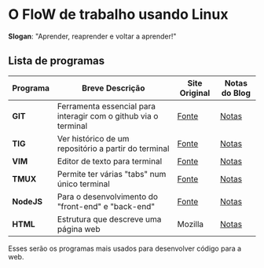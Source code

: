 # O FloW de trabalho usando Linux

<b>Slogan</b>: "Aprender, reaprender e voltar a aprender!"

## Lista de programas

| Programa      | Breve Descrição                                                 | Site Original                         | Notas do Blog            |
| ------------- | --------------------------------------------------------------- | ------------------------------------- | ------------------------ |
| <b>GIT</b>    | Ferramenta essencial para interagir com o github via o terminal | [Fonte](https://www.git-scm.com/)     | [Notas](./linux/git.md)  |
| <b>TIG</b>    | Ver histórico de um repositório a partir do terminal            | [Fonte](https://github.com/jonas/tig) | [Notas](./linux/tig.md)  |
| <b>VIM</b>    | Editor de texto para terminal                                   | [Fonte](https://www.vim.org)          | [Notas](./linux/vim.md)  |
| <b>TMUX</b>   | Permite ter várias "tabs" num único terminal                    | [Fonte](https://github.com/tmux/tmux) | [Notas](./linux/tmux.md) |
| <b>NodeJS</b> | Para o desenvolvimento do "front-end" e "back-end"              | [Fonte](https://nodejs.org)           | [Notas](./web/nodejs.md) |
| <b>HTML</b>   | Estrutura que descreve uma página web                           | Mozilla                               | [Notas](./web/html.md)   |

Esses serão os programas mais usados para desenvolver código para a web.

